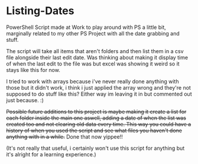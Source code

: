 # Listing-Dates
PowerShell Script made at Work to play around with PS a little bit, marginally related to my other PS Project with all the date grabbing and stuff.

The script will take all items that aren't folders and then list them in a csv file alongside their last edit date.
Was thinking about making it display time of when the last edit to the file was but excel was showing it weird so it stays like this for now.

I tried to work with arrays because i've never really done anything with those but it didn't work, i think i just applied the array wrong
and they're not supposed to do stuff like this? Either way im leaving it in but commented out just because. :)

~~Possible future additions to this project is maybe making it create a list for each folder inside the main one aswell,
adding a date of when the list was created too and not clearing old data every time. This way you could have a history 
of when you used the script and see what files you haven't done anything with in a while.~~
Done that now yippee!!

(It's not really that useful, i certainly won't use this script for anything but it's alright for a learning experience.)
